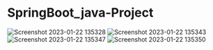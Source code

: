 # SpringBoot_java-Project
![Screenshot 2023-01-22 135328](https://user-images.githubusercontent.com/90644431/213904454-3e03ebd4-eca9-416d-b5af-d47ad1b06c5b.png)
![Screenshot 2023-01-22 135343](https://user-images.githubusercontent.com/90644431/213904457-3e7d1fae-0cdd-4db1-8f8e-f866d3bf42e5.png)
![Screenshot 2023-01-22 135347](https://user-images.githubusercontent.com/90644431/213904458-37a43ca9-e130-4c2c-93d4-d42bb5468450.png)
![Screenshot 2023-01-22 135350](https://user-images.githubusercontent.com/90644431/213904460-f5e01829-c38c-4643-8e2d-e227a5f1fbd4.png)
